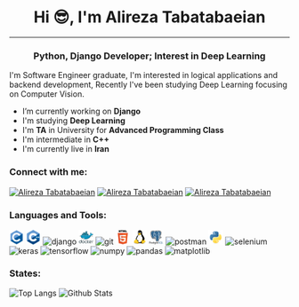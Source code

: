 <h1 align="center">Hi 😎, I'm Alireza Tabatabaeian</h1>
<hr>
<h3 align="center">Python, Django Developer; Interest in Deep Learning</h3>
<p>I'm Software Engineer graduate, I'm interested in logical applications and backend development,
Recently I've been studying Deep Learning focusing on Computer Vision.</p>


- I’m currently working on **Django**
- I'm studying **Deep Learning**
- I'm **TA** in University for **Advanced Programming Class**
- I'm intermediate in **C++**
- I'm currently live in **Iran**

<h3 align=left>Connect with me:</h3>
<p align="left">
<a href="https://www.linkedin.com/in/alireza-tabatabaeian-2b5235132/" target="blank"><img align="center" src="https://raw.githubusercontent.com/rahuldkjain/github-profile-readme-generator/master/src/images/icons/Social/linked-in-alt.svg" alt="Alireza Tabatabaeian" height="25" width="35" /></a>
<a href="https://instagram.com/artasoft_110" target="blank"><img align="center" src="https://raw.githubusercontent.com/rahuldkjain/github-profile-readme-generator/master/src/images/icons/Social/instagram.svg" alt="Alireza Tabatabaeian" height="25" width="35" /></a>
<a href="https://www.telegram.me/artasoft_110" target="blank"><img align="center" src="https://seeklogo.com/images/T/telegram-logo-AD3D08A014-seeklogo.com.png" alt="Alireza Tabatabaeian" height="25" width="25" /></a>
</p>

<h3 align="left">Languages and Tools:</h3>
<p align="left">

<img src="https://raw.githubusercontent.com/devicons/devicon/master/icons/c/c-original.svg" title="C Programming Language" alt="c" width="26" height="26"/>
<img src="https://raw.githubusercontent.com/devicons/devicon/master/icons/cplusplus/cplusplus-original.svg" title="C++ Programming Language" alt="cplusplus" width="26" height="26"/>
<img src="https://user-images.githubusercontent.com/29748439/177030588-a1916efd-384b-439a-9b30-24dd24dd48b6.png" title="Django" alt="django" width="40" height="26"/> 
<img src="https://raw.githubusercontent.com/devicons/devicon/master/icons/docker/docker-original-wordmark.svg" title="Docker" alt="docker" width="26" height="26"/>
<img src="https://www.vectorlogo.zone/logos/git-scm/git-scm-icon.svg" title="Git" alt="git" width="26" height="26"/>
<img src="https://raw.githubusercontent.com/devicons/devicon/master/icons/html5/html5-original-wordmark.svg" title="HTML5" alt="html5" width="26" height="26"/>
<img src="https://raw.githubusercontent.com/devicons/devicon/master/icons/linux/linux-original.svg" title="Linux" alt="linux" width="26" height="26"/>
<img src="https://raw.githubusercontent.com/devicons/devicon/master/icons/postgresql/postgresql-original-wordmark.svg" title="PostgreSQL" alt="postgresql" width="26" height="26"/>
<img src="https://www.vectorlogo.zone/logos/getpostman/getpostman-icon.svg" title="Postman" alt="postman" width="26" height="26"/>
<img src="https://raw.githubusercontent.com/devicons/devicon/master/icons/python/python-original.svg" title="Python" alt="python" width="26" height="26"/>
<img src="https://raw.githubusercontent.com/detain/svg-logos/780f25886640cef088af994181646db2f6b1a3f8/svg/selenium-logo.svg" title="Selenium" alt="selenium" width="26" height="26"/>
<img src="https://seeklogo.com/images/K/keras-logo-6B06C2FC2D-seeklogo.com.png" title="Keras" alt="keras" width="26" height="26"/>
<img src="https://seeklogo.com/images/T/tensorflow-logo-02FCED4F98-seeklogo.com.png" title="TensorFlow" alt="tensorflow" width="26" height="26"/>
<img src="https://seeklogo.com/images/N/numpy-logo-479C24EC79-seeklogo.com.png" title="NumPy" alt="numpy" width="26" height="26"/>
<img src="https://seeklogo.com/images/P/pandas-logo-776F6D45BB-seeklogo.com.png" title="Pandas" alt="pandas" width="26" height="26"/>
  <img src="https://seeklogo.com/images/M/matplotlib-logo-7676870AC0-seeklogo.com.png" title="matplotlib" alt="matplotlib" width="26" height="26"/>
</p>

<h3 align="left">States:</h3>

![Top Langs](https://github-readme-stats.vercel.app/api/top-langs/?username=ArtA110)
![Github Stats](https://github-readme-stats.vercel.app/api?username=ArtA110&show_icons=true&line_height=40&include_all_commits=true&count_private=true)
